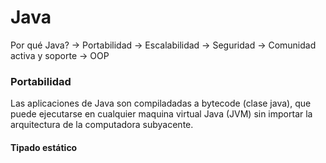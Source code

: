 # Java

Por qué Java?
-> Portabilidad
-> Escalabilidad
-> Seguridad
-> Comunidad activa y soporte
-> OOP

### Portabilidad
Las aplicaciones de Java son compiladadas a bytecode (clase java), que puede ejecutarse en cualquier maquina virtual Java (JVM) sin importar la arquitectura de la computadora subyacente.

#### Tipado estático

